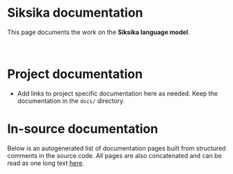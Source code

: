 # Siksika documentation

This page documents the work on the **Siksika language model**. 

<a href="https://giellalt.github.io/MaturityClassification.html"><img src="https://img.shields.io/badge/Maturity-Experiment-black.svg" height="15"/></a>
<a href="https://www.gnu.org/licenses/gpl-3.0"><img src="https://img.shields.io/badge/Lic-GPLv3-blue.svg" height="15"/></a>
<a href="https://github.com/giellalt/lang-bla/issues"><img src="https://img.shields.io/github/issues/giellalt/lang-bla" height="15"/></a>
<a href="https://github.com/giellalt/lang-bla/actions"><img src="https://github.com/giellalt/lang-bla/workflows/Speller%20CI+CD/badge.svg" height="15"/></a>

# Project documentation

* Add links to project specific documentation here as needed. Keep the documentation in the `docs/` directory.

# In-source documentation

Below is an autogenerated list of documentation pages built from structured comments in the source code. All pages are also concatenated and can be read as one long text [here](bla.md).
